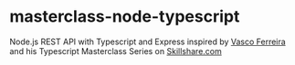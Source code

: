 # masterclass-node-typescript

Node.js REST API with Typescript and Express inspired by [Vasco Ferreira](https://github.com/angular-university) and his Typescript Masterclass Series on [Skillshare.com](https://www.skillshare.com/user/angularuniv/teaching)

